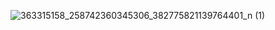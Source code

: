 ![363315158_258742360345306_382775821139764401_n (1)](https://github.com/RaidenShogun503/RaidenShogun503/assets/131646949/1440c7dc-fcf0-40fc-951e-1d782a6cca58)
